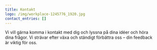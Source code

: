 ```yaml
---
title: Kontakt
logo: /img/workplace-1245776_1920.jpg
contact_entries: []
---
```

Vi vill gärna komma i kontakt med dig och lyssna på dina idéer och höra dina frågor. Vi strävar efter växa och ständigt förbättra oss – din feedback är viktig för oss.
